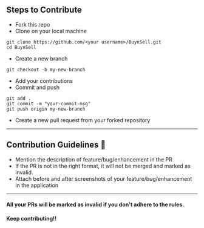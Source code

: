 ## Steps to Contribute 
- Fork this repo 
- Clone on your local machine 
```terminal
git clone https://github.com/<your username>/BuynSell.git
cd BuynSell
```
- Create a new branch 
```terminal
git checkout -b my-new-branch
```
- Add your contributions 
- Commit and push

```terminal
git add .
git commit -m "your-commit-msg"
git push origin my-new-branch
```
- Create a new pull request from your forked repository

	
<hr>
	

## Contribution Guidelines 📃

* Mention the description of feature/bug/enhancement in the PR
* If the PR is not in the right format, it will not be merged and marked as invalid.
* Attach before and after screenshots of your feature/bug/enhancement in the application

	
<hr>

#### All your PRs will be marked as invalid if you don't adhere to the rules.
#### Keep contributing!!

